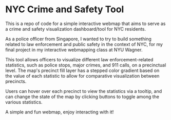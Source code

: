 # NYC Crime and Safety Tool

This is a repo of code for a simple interactive webmap that aims to serve as a crime and safety visualization dashboard/tool for NYC residents. 

As a police officer from Singapore, I wanted to try to build something related to law enforcement and public safety in the context of NYC, for my final project in my interactive webmapping class at NYU Wagner.

This tool allows officers to visualize different law enforcement-related statistics, such as police stops, major crimes, and 911 calls, on a precinctual level. The map's precinct fill layer has a stepped color gradient based on the value of each statistic to allow for comparative visualization between precincts.

Users can hover over each precinct to view the statistics via a tooltip, and can change the state of the map by clicking buttons to toggle among the various statistics.

A simple and fun webmap, enjoy interacting with it!



